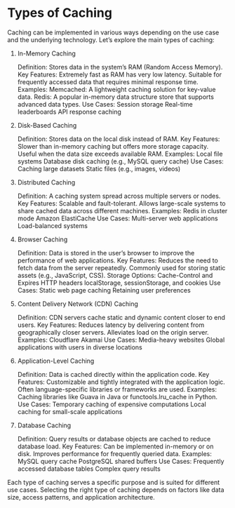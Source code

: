 # Types of Caching

   Caching can be implemented in various ways depending on the use case and the underlying technology. Let’s explore the main types of caching:

1. In-Memory Caching

    Definition: Stores data in the system’s RAM (Random Access Memory).
    Key Features:
        Extremely fast as RAM has very low latency.
        Suitable for frequently accessed data that requires minimal response time.
    Examples:
        Memcached: A lightweight caching solution for key-value data.
        Redis: A popular in-memory data structure store that supports advanced data types.
    Use Cases:
        Session storage
        Real-time leaderboards
        API response caching

2. Disk-Based Caching

    Definition: Stores data on the local disk instead of RAM.
    Key Features:
        Slower than in-memory caching but offers more storage capacity.
        Useful when the data size exceeds available RAM.
    Examples:
        Local file systems
        Database disk caching (e.g., MySQL query cache)
    Use Cases:
        Caching large datasets
        Static files (e.g., images, videos)

3. Distributed Caching

    Definition: A caching system spread across multiple servers or nodes.
    Key Features:
        Scalable and fault-tolerant.
        Allows large-scale systems to share cached data across different machines.
    Examples:
        Redis in cluster mode
        Amazon ElastiCache
    Use Cases:
        Multi-server web applications
        Load-balanced systems

4. Browser Caching

    Definition: Data is stored in the user’s browser to improve the performance of web applications.
    Key Features:
        Reduces the need to fetch data from the server repeatedly.
        Commonly used for storing static assets (e.g., JavaScript, CSS).
    Storage Options:
        Cache-Control and Expires HTTP headers
        localStorage, sessionStorage, and cookies
    Use Cases:
        Static web page caching
        Retaining user preferences

5. Content Delivery Network (CDN) Caching

    Definition: CDN servers cache static and dynamic content closer to end users.
    Key Features:
        Reduces latency by delivering content from geographically closer servers.
        Alleviates load on the origin server.
    Examples:
        Cloudflare
        Akamai
    Use Cases:
        Media-heavy websites
        Global applications with users in diverse locations

6. Application-Level Caching

    Definition: Data is cached directly within the application code.
    Key Features:
        Customizable and tightly integrated with the application logic.
        Often language-specific libraries or frameworks are used.
    Examples:
        Caching libraries like Guava in Java or functools.lru_cache in Python.
    Use Cases:
        Temporary caching of expensive computations
        Local caching for small-scale applications

7. Database Caching

    Definition: Query results or database objects are cached to reduce database load.
    Key Features:
        Can be implemented in-memory or on disk.
        Improves performance for frequently queried data.
    Examples:
        MySQL query cache
        PostgreSQL shared buffers
    Use Cases:
        Frequently accessed database tables
        Complex query results

Each type of caching serves a specific purpose and is suited for different use cases. Selecting the right type of caching depends on factors like data size, access patterns, and application architecture.